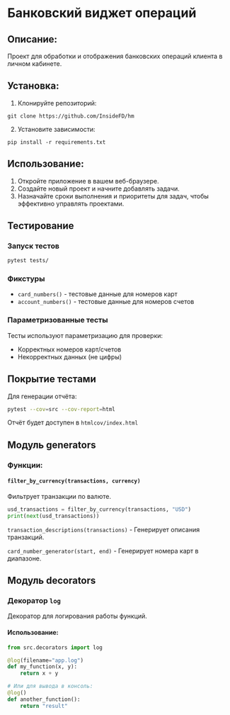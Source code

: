 # Банковский виджет операций

## Описание:

Проект для обработки и отображения банковских операций клиента в личном кабинете.

## Установка:

1. Клонируйте репозиторий:
```
git clone https://github.com/InsideFD/hm
```
2. Установите зависимости:
```
pip install -r requirements.txt
```

## Использование:

1. Откройте приложение в вашем веб-браузере.
2. Создайте новый проект и начните добавлять задачи.
3. Назначайте сроки выполнения и приоритеты для задач, чтобы эффективно управлять проектами.


## Тестирование

### Запуск тестов
```bash
pytest tests/
```

### Фикстуры
- `card_numbers()` - тестовые данные для номеров карт
- `account_numbers()` - тестовые данные для номеров счетов

### Параметризованные тесты
Тесты используют параметризацию для проверки:
- Корректных номеров карт/счетов
- Некорректных данных (не цифры)

## Покрытие тестами

Для генерации отчёта:
```bash
pytest --cov=src --cov-report=html
```

Отчёт будет доступен в `htmlcov/index.html`

## Модуль generators

### Функции:

#### `filter_by_currency(transactions, currency)`
Фильтрует транзакции по валюте.

```python
usd_transactions = filter_by_currency(transactions, "USD")
print(next(usd_transactions))
```

`transaction_descriptions(transactions)` - Генерирует описания транзакций.

`card_number_generator(start, end)` - Генерирует номера карт в диапазоне.

## Модуль decorators

### Декоратор `log`

Декоратор для логирования работы функций.

#### Использование:
```python
from src.decorators import log

@log(filename="app.log")
def my_function(x, y):
    return x + y

# Или для вывода в консоль:
@log()
def another_function():
    return "result"
